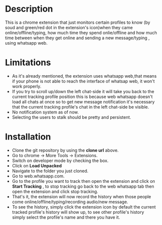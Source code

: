 # Description
This is a chrome extension that just monitors certain profiles to know (by soud and green/red dot in the extension's icon)when they came online/offline/typing, how much time they spend onlie/offline and how much time between when they get online and sending a new message/typing , using whatsapp web.

# Limitations
- As it's already mentioned, the extension uses whatsapp web,that means if your phone is not able to reach the interface of whatsap web, it won't work properly.
- If you try to scroll up/down the left chat-side it will take you back to the current tracking profile position this is because web whatsapp doesn't load all chats at once so to get new message notification it's necessary that the current tracking profile's chat in the left chat-side be visible.
- No notification system as of now.
- Selecting the users to stalk should be pretty and persistent.

# Installation
- Clone the git repository by using the **clone url** above.
- Go to chrome -> More Tools -> Extensions.
- Switch on developer mode by checking the box.
- Click on **Load Unpacked**
- Navigate to the folder you just cloned.
- Go to web.whatsapp.com.
- Go to the profile you want to track then open the extension and click on **Start Tracking** , to stop tracking go back to the web whatsapp tab then open the extension and click stop tracking.
- That's it, the extension will now record the history when those people come online/offline/typing/recording audio/new message.
- To see the history, simply click the extension icon by default the current tracked profile's history will show up, to see other profile's history simply select the profile's name and there you have it.